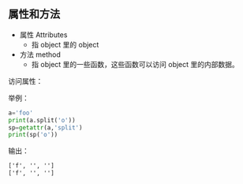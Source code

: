 
## 属性和方法


- 属性 Attributes
  - 指 object 里的 object
- 方法 method
  - 指 object 里的一些函数，这些函数可以访问 object 里的内部数据。

访问属性：

举例：

```py
a='foo'
print(a.split('o'))
sp=getattr(a,'split')
print(sp('o'))
```

输出：

```txt
['f', '', '']
['f', '', '']
```

